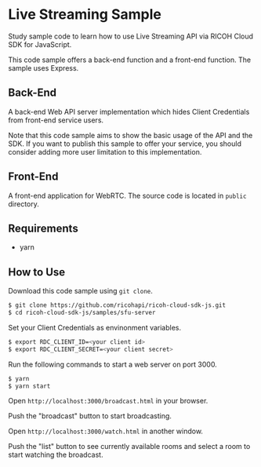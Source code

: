 # Live Streaming Sample

Study sample code to learn how to use Live Streaming API via RICOH Cloud SDK for JavaScript.

This code sample offers a back-end function and a front-end function. The sample uses Express.

## Back-End

A back-end Web API server implementation which hides Client Credentials from front-end service users.

Note that this code sample aims to show the basic usage of the API and the SDK. If you want to publish this sample to offer your service, you should consider adding more user limitation to this implementation.

## Front-End

A front-end application for WebRTC. The source code is located in `public` directory.

## Requirements

* yarn

## How to Use

Download this code sample using `git clone`.

```sh
$ git clone https://github.com/ricohapi/ricoh-cloud-sdk-js.git
$ cd ricoh-cloud-sdk-js/samples/sfu-server
```

Set your Client Credentials as envinonment variables.

```sh
$ export RDC_CLIENT_ID=<your client id>
$ export RDC_CLIENT_SECRET=<your client secret>
```

Run the following commands to start a web server on port 3000.

```sh
$ yarn
$ yarn start
```

Open `http://localhost:3000/broadcast.html` in your browser.

Push the "broadcast" button to start broadcasting.

Open `http://localhost:3000/watch.html` in another window.

Push the "list" button to see currently available rooms and select a room to start watching the broadcast.
